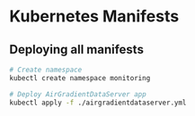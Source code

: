 # Kubernetes Manifests

## Deploying all manifests

```sh
# Create namespace
kubectl create namespace monitoring

# Deploy AirGradientDataServer app
kubectl apply -f ./airgradientdataserver.yml
```
